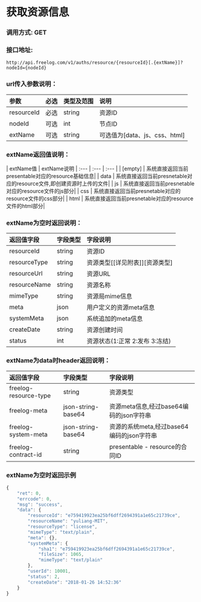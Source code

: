 # 获取资源信息

### 调用方式: GET


### 接口地址:

```
http://api.freelog.com/v1/auths/resource/{resourceId}[.{extName}]?nodeId={nodeId}

```

### url传入参数说明：

| 参数 | 必选 | 类型及范围 | 说明 |
| :--- | :--- | :--- | :--- |
|resourceId|必选|string|资源ID|
|nodeId|可选|int|节点ID|
|extName|可选|string|可选值为[data、js、css、html]|

### extName返回值说明：
| extName值 | extName说明
| :--- | :--- | :--- |
| [empty] | 系统直接返回当前presentable对应的resource基础信息|
| data  | 系统直接返回当前presnetable对应的resource文件,即创建资源时上传的文件|
| js  | 系统直接返回当前presnetable对应的resource文件的js部分|
| css  | 系统直接返回当前presnetable对应的resource文件的css部分|
| html  | 系统直接返回当前presnetable对应的resource文件的html部分|

### extName为空时返回说明：

| 返回值字段 | 字段类型 | 字段说明 |
| :--- | :--- | :--- |
| resourceId | string | 资源ID|
| resourceType | string | 资源类型[[详见附表]][资源类型]|
| resourceUrl | string | 资源URL |
| resourceName | string | 资源名称 |
| mimeType	| string| 资源局mime信息|
| meta	| json| 用户定义的资源meta信息|
| systemMeta| json| 系统追加的meta信息|
| createDate| string| 资源创建时间|
| status| int| 资源状态(1:正常 2:发布 3:冻结)|

### extName为data时header返回说明：

| 返回值字段 | 字段类型 | 字段说明 |
| :--- | :--- | :--- |
| freelog-resource-type | string | 资源类型|
| freelog-meta | json-string-base64 | 资源meta信息,经过base64编码的json字符串|
| freelog-system-meta | json-string-base64 | 资源的系统meta,经过base64编码的json字符串 |
| freelog-contract-id | string | presentable - resource的合同ID |


###  extName为空时返回示例
```js
{
	"ret": 0,
	"errcode": 0,
	"msg": "success",
	"data": {
		"resourceId": "e759419923ea25bf6dff2694391a1e65c21739ce",
		"resourceName": "yuliang-MIT",
		"resourceType": "license",
		"mimeType": "text/plain",
		"meta": {},
		"systemMeta": {
			"sha1": "e759419923ea25bf6dff2694391a1e65c21739ce",
			"fileSize": 1065,
			"mimeType": "text/plain"
		},
		"userId": 10001,
		"status": 2,
		"createDate": "2018-01-26 14:52:36"
	}
}
```